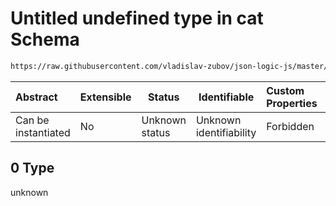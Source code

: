 # Untitled undefined type in cat Schema

```txt
https://raw.githubusercontent.com/vladislav-zubov/json-logic-js/master/schemas/operators/string/cat.json#/examples/0
```




| Abstract            | Extensible | Status         | Identifiable            | Custom Properties | Additional Properties | Access Restrictions | Defined In                                                     |
| :------------------ | ---------- | -------------- | ----------------------- | :---------------- | --------------------- | ------------------- | -------------------------------------------------------------- |
| Can be instantiated | No         | Unknown status | Unknown identifiability | Forbidden         | Allowed               | none                | [cat.json\*](operators/string/cat.json "open original schema") |

## 0 Type

unknown
